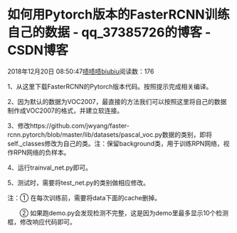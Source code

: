 # 如何用Pytorch版本的FasterRCNN训练自己的数据 - qq_37385726的博客 - CSDN博客





2018年12月20日 08:50:47[啧啧啧biubiu](https://me.csdn.net/qq_37385726)阅读数：176








1、从这里下载FasterRCNN的Pytorch版本代码。按照提示完成相关编译。

2、因为默认的数据为VOC2007，最直接的方法我们可以按照这里将自己的数据制作成VOC2007的格式，并建立软连接。

3、修改https://github.com/jwyang/faster-rcnn.pytorch/blob/master/lib/datasets/pascal_voc.py数据的类别，即将self._classes修改为自己的类。注：保留background类，用于训练RPN网络，视作RPN网络的负样本。

4、运行trainval_net.py即可。

5、测试时，需要将test_net.py的类别做相应修改。

注：① 在每次训练前，需要将data下面的cache删掉。

       ② 如果跑demo.py会发现检测不完整，这是因为demo里最多显示10个检测框，修改响应代码即可。




